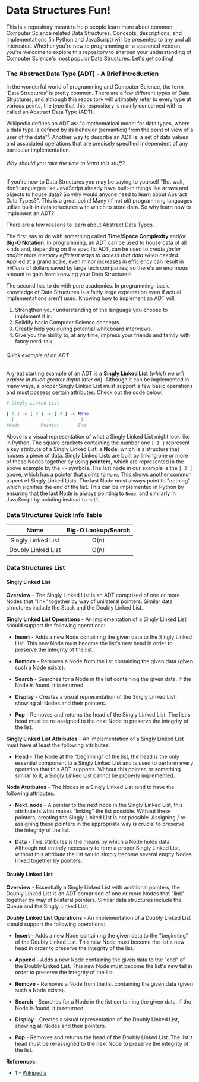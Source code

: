 # Data Structures Fun!

This is a repository meant to help people learn more about common Computer Science related Data Structures. Concepts, descriptions, and implementations (in Python and JavaScript) will be presented to any and all interested. Whether you're new to programming or a seasoned veteran, you're welcome to explore this repository to sharpen your understanding of Computer Science's most popular Data Structures. Let's get coding!

### The Abstract Data Type (ADT) - A Brief Introduction

In the wonderful world of programming and Computer Science, the term 'Data Structures' is pretty common. There are a few different types of Data Structures, and although this repository will ultimately refer to every type at various points, the type that this respository is mainly concerned with is called an Abstract Data Type (ADT).

Wikipedia defines an ADT as: "a mathematical model for data types, where a data type is defined by its behavior (semantics) from the point of view of a user of the data"<sup>1</sup>. Another way to describe an ADT is: a set of data values and associated operations that are precisely specified independent of any particular implementation.

###### Why should you take the time to learn this stuff?

If you're new to Data Structures you may be saying to yourself "But wait, don't languages like JavaScript already have built-in things like arrays and objects to house data? So why would anyone need to learn about Absract Data Types?". This is a great point! Many (if not *all*) programming languages utilize  built-in data structures with which to store data. So why learn how to implement an ADT?

There are a few reasons to learn about Abstract Data Types.

The first has to do with something called **Time/Space Complexity** and/or **Big-O Notation**. In programming, an ADT can be used to house data of all kinds and, depending on the specific ADT, can be used to *create faster and/or more memory efficient ways to access that data when needed*. Applied at a grand scale, even minor increases in efficiency can result in *millions* of dollars saved by large tech companies; so there's an enormous amount to gain from knowing your Data Structures!

The second has to do with pure academics. In programming, basic knowledge of Data Structures is a fairly large expectation even if actual implementations aren't used. Knowing how to implement an ADT will:
1. Strengthen your understanding of the language you choose to implement it in.
2. Solidify basic Computer Science concepts.
3. Greatly help you during potential whiteboard interviews.
4. Give you the ability to, at any time, impress your friends and family with fancy nerd-talk.

###### Quick example of an ADT

A great starting example of an ADT is a **Singly Linked List** (*which we will explore in much greater depth later on*). Although it can be implemented in many ways, a proper Singly Linked List must support a few basic operations and must possess certain attributes. Check out the code below.

```python
# Singly Linked List

[ 1 ] -> [ 2 ] -> [ 3 ] -> None
  |             |           |
#Node        Pointer       End
```

Above is a visual representation of what a Singly Linked List might look like in Python. The square brackets containing the number one ```[ 1 ]``` represent a key attribute of a Singly Linked List: a **Node**, which is a structure that houses a piece of data. Singly Linked Lists are built by linking one or more of these Nodes together by using **pointers**, which are represented in the above example by the ```->``` symbols. The last node in our example is the ```[ 3 ]``` above, which has a pointer that points to ```None```. This shows another common aspect of Singly Linked Lists. The last Node must always point to "nothing" which signifies the end of the list. This can be implemented in Python by ensuring that the last Node is always pointing to ```None```, and similarly in JavaScript by pointing instead to ```null```.

### Data Structures Quick Info Table
| Name | Big-O Lookup/Search |
| :-------------: | :-------------: |
| Singly Linked List | O(n) |
| Doubly Linked List | O(n) |

### Data Structures List

#### Singly Linked List

**Overview** - The Singly Linked List is an ADT comprised of one or more Nodes that "link" together by way of unilateral pointers. Similar data structures include the Stack and the Doubly Linked List.

**Singly Linked List Operations** - An implementation of a Singly Linked List should support the following operations:

- **Insert** - Adds a new Node containing the given data to the Singly Linked List. This new Node must become the list's new head in order to preserve the integrity of the list.

- **Remove** - Removes a Node from the list containing the given data (given such a Node exists).

- **Search** - Searches for a Node in the list containing the given data. If the Node is found, it is returned.

- **Display** - Creates a visual representation of the Singly Linked List, showing all Nodes and their pointers.

- **Pop** - Removes and returns the head of the Singly Linked List. The list's head must be re-assigned to the next Node to preserve the integrity of the list.

**Singly Linked List Attributes** - An implementation of a Singly Linked List must have at least the following attributes:

- **Head** - The Node at the "beginning" of the list, the head is the only essential component to a Singly Linked List and is used to perform every operation that this ADT supports. Without this pointer, or something similar to it, a Singly Linked List cannot be properly implemented.

**Node Attributes** - The Nodes in a Singly Linked List tend to have the following attributes:

- **Next_node** - A pointer to the next node in the Singly Linked List, this attribute is what makes "linking" the list possible. Without these pointers, creating the Singly Linked List is not possible. Assigning / re-assigning these pointers in the appropriate way is crucial to preserve the integrity of the list.


- **Data** - This attributes is the means by which a Node holds data. Although not entirely necessary to form a proper Singly Linked List, without this attribute the list would simply become several empty Nodes linked together by pointers.

#### Doubly Linked List

**Overview** - Essentially a Singly Linked List with additional pointers, the Doubly Linked List is an ADT comprised of one or more Nodes that "link" together by way of bilateral pointers. Similar data structures include the Queue and the Singly Linked List.

**Doubly Linked List Operations** - An implementation of a Doubly Linked List should support the following operations:

- **Insert** - Adds a new Node containing the given data to the "beginning" of the Doubly Linked List. This new Node must become the list's new head in order to preserve the integrity of the list.

- **Append** - Adds a new Node containing the given data to the "end" of the Doubly Linked List. This new Node must become the list's new tail in order to preserve the integrity of the list.

- **Remove** - Removes a Node from the list containing the given data (given such a Node exists).

- **Search** - Searches for a Node in the list containing the given data. If the Node is found, it is returned.

- **Display** - Creates a visual representation of the Doubly Linked List, showing all Nodes and their pointers.

- **Pop** - Removes and returns the head of the Doubly Linked List. The list's head must be re-assigned to the next Node to preserve the integrity of the list.

**References:**
- 1 - [Wikipedia](https://en.wikipedia.org/wiki/Abstract_data_type)
